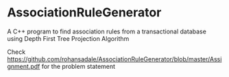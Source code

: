 # AssociationRuleGenerator

A C++ program to find association rules from a transactional database using Depth First Tree Projection Algorithm 

Check https://github.com/rohansadale/AssociationRuleGenerator/blob/master/Assignment.pdf for the problem statement
